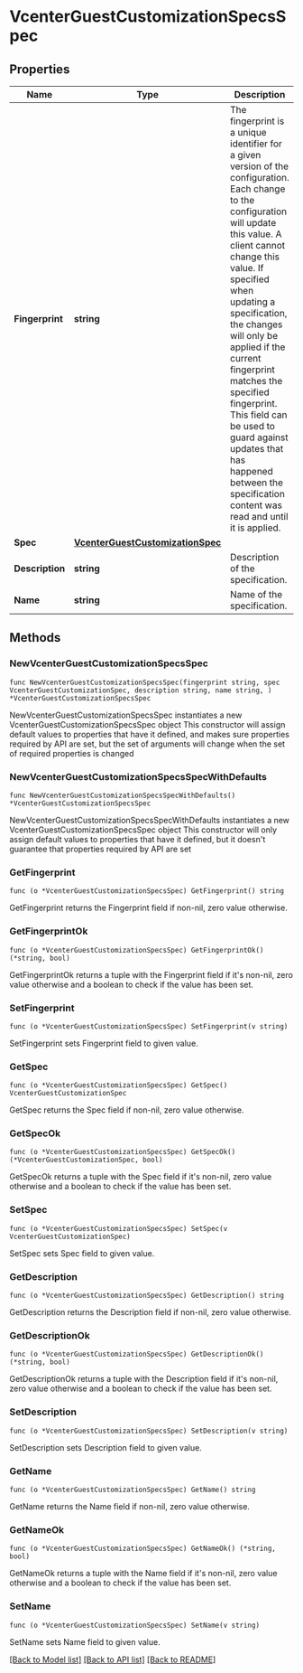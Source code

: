 # VcenterGuestCustomizationSpecsSpec

## Properties

Name | Type | Description | Notes
------------ | ------------- | ------------- | -------------
**Fingerprint** | **string** | The fingerprint is a unique identifier for a given version of the configuration. Each change to the configuration will update this value. A client cannot change this value. If specified when updating a specification, the changes will only be applied if the current fingerprint matches the specified fingerprint. This field can be used to guard against updates that has happened between the specification content was read and until it is applied. | 
**Spec** | [**VcenterGuestCustomizationSpec**](VcenterGuestCustomizationSpec.md) |  | 
**Description** | **string** | Description of the specification. | 
**Name** | **string** | Name of the specification. | 

## Methods

### NewVcenterGuestCustomizationSpecsSpec

`func NewVcenterGuestCustomizationSpecsSpec(fingerprint string, spec VcenterGuestCustomizationSpec, description string, name string, ) *VcenterGuestCustomizationSpecsSpec`

NewVcenterGuestCustomizationSpecsSpec instantiates a new VcenterGuestCustomizationSpecsSpec object
This constructor will assign default values to properties that have it defined,
and makes sure properties required by API are set, but the set of arguments
will change when the set of required properties is changed

### NewVcenterGuestCustomizationSpecsSpecWithDefaults

`func NewVcenterGuestCustomizationSpecsSpecWithDefaults() *VcenterGuestCustomizationSpecsSpec`

NewVcenterGuestCustomizationSpecsSpecWithDefaults instantiates a new VcenterGuestCustomizationSpecsSpec object
This constructor will only assign default values to properties that have it defined,
but it doesn't guarantee that properties required by API are set

### GetFingerprint

`func (o *VcenterGuestCustomizationSpecsSpec) GetFingerprint() string`

GetFingerprint returns the Fingerprint field if non-nil, zero value otherwise.

### GetFingerprintOk

`func (o *VcenterGuestCustomizationSpecsSpec) GetFingerprintOk() (*string, bool)`

GetFingerprintOk returns a tuple with the Fingerprint field if it's non-nil, zero value otherwise
and a boolean to check if the value has been set.

### SetFingerprint

`func (o *VcenterGuestCustomizationSpecsSpec) SetFingerprint(v string)`

SetFingerprint sets Fingerprint field to given value.


### GetSpec

`func (o *VcenterGuestCustomizationSpecsSpec) GetSpec() VcenterGuestCustomizationSpec`

GetSpec returns the Spec field if non-nil, zero value otherwise.

### GetSpecOk

`func (o *VcenterGuestCustomizationSpecsSpec) GetSpecOk() (*VcenterGuestCustomizationSpec, bool)`

GetSpecOk returns a tuple with the Spec field if it's non-nil, zero value otherwise
and a boolean to check if the value has been set.

### SetSpec

`func (o *VcenterGuestCustomizationSpecsSpec) SetSpec(v VcenterGuestCustomizationSpec)`

SetSpec sets Spec field to given value.


### GetDescription

`func (o *VcenterGuestCustomizationSpecsSpec) GetDescription() string`

GetDescription returns the Description field if non-nil, zero value otherwise.

### GetDescriptionOk

`func (o *VcenterGuestCustomizationSpecsSpec) GetDescriptionOk() (*string, bool)`

GetDescriptionOk returns a tuple with the Description field if it's non-nil, zero value otherwise
and a boolean to check if the value has been set.

### SetDescription

`func (o *VcenterGuestCustomizationSpecsSpec) SetDescription(v string)`

SetDescription sets Description field to given value.


### GetName

`func (o *VcenterGuestCustomizationSpecsSpec) GetName() string`

GetName returns the Name field if non-nil, zero value otherwise.

### GetNameOk

`func (o *VcenterGuestCustomizationSpecsSpec) GetNameOk() (*string, bool)`

GetNameOk returns a tuple with the Name field if it's non-nil, zero value otherwise
and a boolean to check if the value has been set.

### SetName

`func (o *VcenterGuestCustomizationSpecsSpec) SetName(v string)`

SetName sets Name field to given value.



[[Back to Model list]](../README.md#documentation-for-models) [[Back to API list]](../README.md#documentation-for-api-endpoints) [[Back to README]](../README.md)


